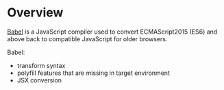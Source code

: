 # Overview

[Babel](https://babeljs.io/) is a JavaScript compiler used to convert ECMAScript2015 (ES6) and above back to compatible JavaScript for older browsers.

Babel:

- transform syntax
- polyfill features that are missing in target environment
- JSX conversion
